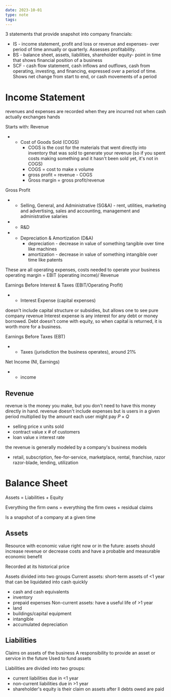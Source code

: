 ```yaml
---
date: 2023-10-01
type: note
tags: 
---
```


3 statements that provide snapshot into company financials:
- IS - income statement, profit and loss or revenue and expenses- over period of time annually or quarterly. Assesses profitability.
- BS - balance sheet, assets, liabilities, shareholder equity- point in time that shows financial position of a business
- SCF - cash flow statement, cash inflows and outflows, cash from operating, investing, and financing, expressed over a period of time. Shows net change from start to end, or cash movements of a period

# Income Statement
revenues and expenses are recorded when they are incurred not when cash actually exchanges hands

Starts with:
Revenue
- - Cost of Goods Sold (COGS)
	- COGS is the cost for the materials that went directly into inventory that was sold to generate your revenue (so if you spent costs making something and it hasn't been sold yet, it's not in COGS)
	- COGS = cost to make x volume
	- gross profit = revenue - COGS
	- Gross margin = gross profit/revenue

Gross Profit
- - Selling, General, and Administrative (SG&A) - rent, utilities, marketing and advertising, sales and accounting, management and administrative salaries
- - R&D
- - Depreciation & Amortization (D&A)
	- depreciation - decrease in value of something tangible over time like machines
	- amortization - decrease in value of something intangible over time like patents

These are all operating expenses, costs needed to operate your business
operating margin = EBIT (operating income)/ Revenue

Earnings Before Interest & Taxes (EBIT/Operating Profit)
- - Interest Expense (capital expenses)

doesn't include capital structure or subsidies, but allows one to see pure company revenue
Interest expense is any interest for any debt or money borrowed. Debt doesn't come with equity, so when capital is returned, it is worth more for a business.

Earnings Before Taxes (EBT)
- - Taxes (jurisdiction the business operates), around 21%

Net Income (NI, Earnings)
- + income

## Revenue
revenue is the money you make, but you don't need to have this money directly in hand. revenue doesn't include expenses but is users in a given period multiplied by the amount each user might pay $P \times Q$
- selling price x units sold
- contract value x # of customers
- loan value x interest rate

the revenue is generally modeled by a company's business models
- retail, subscription, fee-for-service, marketplace, rental, franchise, razor razor-blade, lending, utilization

# Balance Sheet
Assets = Liabilities + Equity

Everything the firm owns = everything the firm owes + residual claims

Is a snapshot of a company at a given time

## Assets
Resource with economic value right now or in the future: assets should increase revenue or decrease costs and have a probable and measurable economic benefit

Recorded at its historical price

Assets divided into two groups
Current assets: short-term assets of <1 year that can be liquidated into cash quickly
- cash and cash equivalents
- inventory
- prepaid expenses
Non-current assets: have a useful life of >1 year
- land
- buildings/capital equipment
- intangible
- accumulated depreciation

## Liabilities
Claims on assets of the business
A responsibility to provide an asset or service in the future
Used to fund assets

Liabilities are divided into two groups:
- current liabilities due in <1 year
- non-current liabilities due in >1 year
- shareholder's equity is their claim on assets after ll debts owed are paid